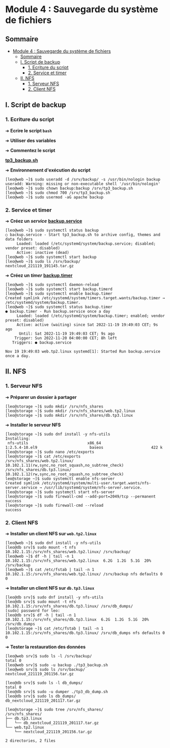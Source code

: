 # Module 4 : Sauvegarde du système de fichiers

## Sommaire

- [Module 4 : Sauvegarde du système de fichiers](#module-4--sauvegarde-du-système-de-fichiers)
  - [Sommaire](#sommaire)
  - [I. Script de backup](#i-script-de-backup)
    - [1. Ecriture du script](#1-ecriture-du-script)
    - [2. Service et timer](#2-service-et-timer)
  - [II. NFS](#ii-nfs)
    - [1. Serveur NFS](#1-serveur-nfs)
    - [2. Client NFS](#2-client-nfs)

## I. Script de backup

### 1. Ecriture du script

➜ **Ecrire le script `bash`**

➜ **Utiliser des variables**

➜ **Commentez le script**

**[tp3_backup.sh](./tp3_backup.sh)**

➜ **Environnement d'exécution du script**

```
[leo@web ~]$ sudo useradd -d /srv/backup/ -s /usr/bin/nologin backup
useradd: Warning: missing or non-executable shell '/usr/bin/nologin'
[leo@web ~]$ sudo chown backup:backup /srv/tp3_backup.sh
[leo@web ~]$ sudo chmod 700 /srv/tp3_backup.sh
[leo@web ~]$ sudo usermod -aG apache backup
```

### 2. Service et timer

➜ **Créez un _service_**
**[backup.service](./backup.service)**

```
[leo@web ~]$ sudo systemctl status backup
○ backup.service - Start tp3_backup.sh to archive config, themes and data folders
     Loaded: loaded (/etc/systemd/system/backup.service; disabled; vendor preset: disabled)
     Active: inactive (dead)
[leo@web ~]$ sudo systemctl start backup
[leo@web ~]$ sudo ls /srv/backup/
nextcloud_221119_191145.tar.gz
```

➜ **Créez un _timer_**
**[backup.timer](./backup.timer)**

```
[leo@web ~]$ sudo systemctl daemon-reload
[leo@web ~]$ sudo systemctl start backup.timerd
[leo@web ~]$ sudo systemctl enable backup.timer
Created symlink /etc/systemd/system/timers.target.wants/backup.timer → /etc/systemd/system/backup.timer.
[leo@web ~]$ sudo systemctl status backup.timer
● backup.timer - Run backup.service once a day
     Loaded: loaded (/etc/systemd/system/backup.timer; enabled; vendor preset: disabled)
     Active: active (waiting) since Sat 2022-11-19 19:49:03 CET; 9s ago
      Until: Sat 2022-11-19 19:49:03 CET; 9s ago
    Trigger: Sun 2022-11-20 04:00:00 CET; 8h left
   Triggers: ● backup.service

Nov 19 19:49:03 web.tp2.linux systemd[1]: Started Run backup.service once a day.
```

## II. NFS

### 1. Serveur NFS

➜ **Préparer un dossier à partager**

```
[leo@storage ~]$ sudo mkdir /srv/nfs_shares
[leo@storage ~]$ sudo mkdir /srv/nfs_shares/web.tp2.linux
[leo@storage ~]$ sudo mkdir /srv/nfs_shares/db.tp3.linux
```

➜ **Installer le serveur NFS**

```
[leo@storage ~]$ sudo dnf install -y nfs-utils
Installing:
 nfs-utils                          x86_64                     1:2.5.4-10.el9                       baseos                     422 k
[leo@storage ~]$ sudo nano /etc/exports
[leo@storage ~]$ cat /etc/exports
/srv/nfs_shares/web.tp2.linux/    10.102.1.11(rw,sync,no_root_squash,no_subtree_check)
/srv/nfs_shares/db.tp3.linux/    10.102.1.12(rw,sync,no_root_squash,no_subtree_check)
leo@storage ~]$ sudo systemctl enable nfs-server
Created symlink /etc/systemd/system/multi-user.target.wants/nfs-server.service → /usr/lib/systemd/system/nfs-server.service.
[leo@storage ~]$ sudo systemctl start nfs-server
[leo@storage ~]$ sudo firewall-cmd --add-port=2049/tcp --permanent
success
[leo@storage ~]$ sudo firewall-cmd --reload
success
```

### 2. Client NFS

➜ **Installer un client NFS sur `web.tp2.linux`**

```
[leo@web ~]$ sudo dnf install -y nfs-utils
[leo@db srv]$ sudo mount -t nfs 10.102.1.15:/srv/nfs_shares/web.tp2.linux/ /srv/backup/
[leo@web ~]$ df -h | tail -n 1
10.102.1.15:/srv/nfs_shares/web.tp2.linux  6.2G  1.2G  5.1G  20% /srv/backup
[leo@web ~]$ cat /etc/fstab | tail -n 1
10.102.1.15:/srv/nfs_shares/web.tp2.linux/ /srv/backup nfs defaults 0 0
```

➜ **Installer un client NFS sur `db.tp3.linux`**

```
[leo@db srv]$ sudo dnf install -y nfs-utils
[leo@db srv]$ sudo mount -t nfs 10.102.1.15:/srv/nfs_shares/db.tp3.linux/ /srv/db_dumps/
[sudo] password for leo:
[leo@db srv]$ df -h | tail -n 1
10.102.1.15:/srv/nfs_shares/db.tp3.linux  6.2G  1.2G  5.1G  20% /srv/db_dumps
[leo@storage ~]$ cat /etc/fstab | tail -n 1
10.102.1.15:/srv/nfs_shares/db.tp3.linux/ /srv/db_dumps nfs defaults 0 0
```

➜ **Tester la restauration des données**

```
[leo@web srv]$ sudo ls -l /srv/backup/
total 0
[leo@web srv]$ sudo -u backup ./tp3_backup.sh
[leo@web srv]$ sudo ls /srv/backup/
nextcloud_221119_201156.tar.gz
```

```
[leo@db srv]$ sudo ls -l db_dumps/
total 0
[leo@db srv]$ sudo -u dumper ./tp3_db_dump.sh
[leo@db srv]$ sudo ls db_dumps/
db_nextcloud_221119_201117.tar.gz
```

```
[leo@storage ~]$ sudo tree /srv/nfs_shares/
/srv/nfs_shares/
├── db.tp3.linux
│   └── db_nextcloud_221119_201117.tar.gz
└── web.tp2.linux
    └── nextcloud_221119_201156.tar.gz

2 directories, 2 files
```
